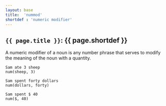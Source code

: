 ```yaml
---
layout: base
title:  'nummod'
shortdef : 'numeric modifier'
---
```


## `{{ page.title }}`: {{ page.shortdef }}

A numeric modifier of a noun is any number phrase that serves to modify the meaning of the noun with a quantity. 

~~~ sdparse
Sam ate 3 sheep
num(sheep, 3)
~~~

~~~ sdparse
Sam spent forty dollars
num(dollars, forty)
~~~

~~~ sdparse
Sam spent $ 40
num($, 40)
~~~
